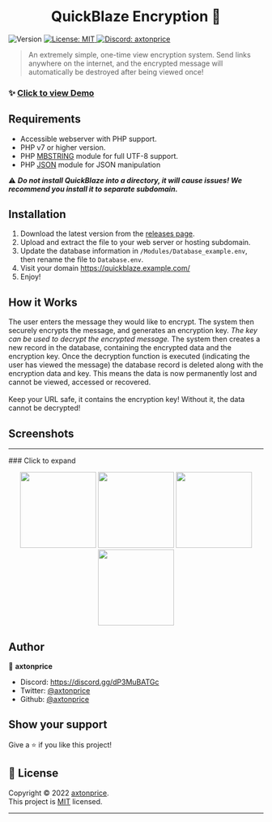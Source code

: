 <h1 align="center">QuickBlaze Encryption 👋</h1>
<p>
  <img alt="Version" src="https://img.shields.io/badge/version-v1.0.3_Stable-blue.svg?cacheSeconds=2592000" />
  <a href="https://github.com/axtonprice/quickblaze-encrypt/blob/main/LICENSE" target="_blank">
    <img alt="License: MIT" src="https://img.shields.io/badge/License-MIT-yellow.svg" />
  </a>
  <a href="https://axtonprice.com?discord" target="_blank">
    <img alt="Discord: axtonprice" src="https://img.shields.io/discord/826239258590969897" />
  </a>
</p>

> An extremely simple, one-time view encryption system. Send links anywhere on the internet, and the encrypted message will automatically be destroyed after being viewed once!


### ✨ <a href="https://quickblaze.axtonprice.com" target="_blank">Click to view Demo</a>

## Requirements

- Accessible webserver with PHP support.
- PHP v7 or higher version.
- PHP [MBSTRING](http://php.net/manual/en/book.mbstring.php) module for full UTF-8 support.
- PHP [JSON](http://php.net/manual/en/book.json.php) module for JSON manipulation

⚠️ ***Do not install QuickBlaze into a directory, it will cause issues! We recommend you install it to separate subdomain.***

## Installation

1. Download the latest version from the <a href="https://github.com/axtonprice/quickblaze-encrypt/releases">releases page</a>. 
2. Upload and extract the file to your web server or hosting subdomain. 
3. Update the database information in `/Modules/Database_example.env`, then rename the file to `Database.env`.
4. Visit your domain https://quickblaze.example.com/
5. Enjoy!

## How it Works

The user enters the message they would like to encrypt. The system then securely encrypts the message, and generates an encryption key. *The key can be used to decrypt the encrypted message.* The system then creates a new record in the database, containing the encrypted data and the encryption key. Once the decryption function is executed (indicating the user has viewed the message) the database record is deleted along with the encryption data and key. This means the data is now permanently lost and cannot be viewed, accessed or recovered. <br><br>Keep your URL safe, it contains the encryption key! Without it, the data cannot be decrypted!

## Screenshots
<hr>
### Click to expand
<p align="center">
  <img height="150" src="https://user-images.githubusercontent.com/37771600/162692669-273df86d-2e53-49c9-bd08-637c90f155be.png">
  <img height="150" src="https://user-images.githubusercontent.com/37771600/162692731-b3c6d03f-41a1-42f7-b4dc-8ed8661f121f.png">
  <img height="150" src="https://user-images.githubusercontent.com/37771600/162692774-2116a65b-d9e0-4841-a58b-ff89c55d5f63.png">
  <img height="150" src="https://user-images.githubusercontent.com/37771600/162692802-b3d91607-99e1-4b48-98a6-2fdf70dfe5de.png">
</p>
  
## Author

👤 **axtonprice**

* Discord: https://discord.gg/dP3MuBATGc
* Twitter: [@axtonprice](https://twitter.com/axtonprice)
* Github: [@axtonprice](https://github.com/axtonprice)

## Show your support

Give a ⭐️ if you like this project!

## 📝 License

Copyright © 2022 [axtonprice](https://github.com/axtonprice).<br />
This project is [MIT](https://github.com/axtonprice/quickblaze-encrypt/blob/main/LICENSE) licensed.

***
